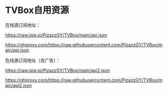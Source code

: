 # TVBox自用资源

在线源订阅地址：

https://raw.iqiq.io/PizazzGY/TVBox/main/api.json

https://ghproxy.com/https://raw.githubusercontent.com/PizazzGY/TVBox/main/api.json

在线源订阅地址（去广告）：

https://raw.iqiq.io/PizazzGY/TVBox/main/api2.json

https://ghproxy.com/https://raw.githubusercontent.com/PizazzGY/TVBox/main/api2.json

